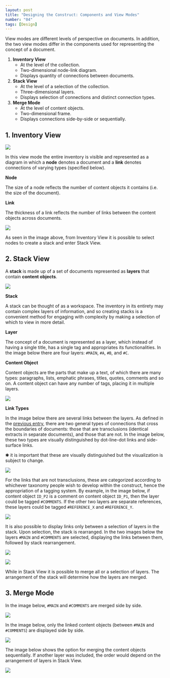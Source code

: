 ```yaml
---
layout: post
title: "Designing the Construct: Components and View Modes"
number: "04"
tags: [Design]
---
```


View modes are different levels of perspective on documents. In addition, the two view modes differ in the components used for representing the concept of a document.

1. **Inventory View**
	- At the level of the collection.
	- Two-dimensional node-link diagram.
	- Displays quantity of connections between documents.
2. **Stack View**
	- At the level of a selection of the collection.
	- Three-dimensional layers.
	- Displays selection of connections and distinct connection types.
3. **Merge Mode**
	- At the level of content objects.
	- Two-dimensional frame.
	- Displays connections side-by-side or sequentially.

## 1. Inventory View

![](assets/BP_01.png)

In this view mode the entire inventory is visible and represented as a diagram in which a **node** denotes a document and a **link** denotes connections of varying types (specified below).

**Node**

The size of a node reflects the number of content objects it contains (i.e. the size of the document).

**Link**

The thickness of a link reflects the number of links between the content objects across documents.

![](assets/BP_02.png)

As seen in the image above, from Inventory View it is possible to select nodes to create a stack and enter Stack View.

## 2. Stack View

A **stack** is made up of a set of documents represented as **layers** that contain **content objects**.

![](assets/BP_A.png)

**Stack**

A stack can be thought of as a workspace. The inventory in its entirety may contain complex layers of information, and so creating stacks is a convenient method for engaging with complexity by making a selection of which to view in more detail.

**Layer**

The concept of a document is represented as a layer, which instead of having a single title, has a single tag and appropriates its functionalities. In the image below there are four layers: `#MAIN`, `#A`, `#B`, and `#C`.

**Content Object**

Content objects are the parts that make up a text, of which there are many types: paragraphs, lists, emphatic phrases, titles, quotes, comments and so on. A content object can have any number of tags, placing it in multiple layers.

![](assets/BP_B.png)

**Link Types**

In the image below there are several links between the layers. As defined in the [previous entry](3), there are two general types of connections that cross the boundaries of documents: those that are transclusions (identical extracts in separate documents), and those that are not. In the image below, these two types are visually distinguished by dot-line-dot links and side-surface links.

&#10033; it is important that these are visually distinguished but the visualization is subject to change.

![](assets/BP_C.png)

For the links that are not transclusions, these are categorized according to whichever taxonomy people wish to develop within the construct, hence the appropriation of a tagging system. By example, in the image below, if content object `ID_P2` is a comment on content object `ID_P1`, then the layer could be tagged `#COMMENTS`. If the other two layers are separate references, these layers could be tagged `#REFERENCE_X` and `#REFERENCE_Y`.

![](assets/BP_D.png)

It is also possible to display links only between a selection of layers in the stack. Upon selection, the stack is rearranged. In the two images below the layers `#MAIN` and `#COMMENTS` are selected, displaying the links between them, followed by stack rearrangement.

![](assets/BP_X.png)

![](assets/BP_X2.png)

While in Stack View it is possible to merge all or a selection of layers. The arrangement of the stack will determine how the layers are merged.

## 3. Merge Mode

In the image below, `#MAIN` and `#COMMENTS` are merged side by side.

![](assets/BP_Y.png)

In the image below, only the linked content objects (between `#MAIN` and `#COMMENTS`) are displayed side by side.

![](assets/BP_Z1.png)

The image below shows the option for merging the content objects sequentially. If another layer was included, the order would depend on the arrangement of layers in Stack View.

![](assets/BP_Z2.png)
